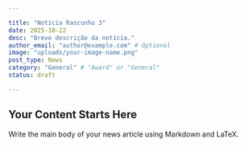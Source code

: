 ```yaml
---

title: "Notícia Rascunho 3"
date: 2025-10-22
desc: "Breve descrição da notícia."
author_email: "author@example.com" # Optional
image: "uploads/your-image-name.png"
post_type: News
category: "General" # "Award" or "General"
status: draft

---
```


## Your Content Starts Here

Write the main body of your news article using Markdown and LaTeX.